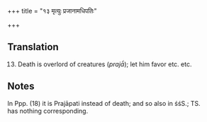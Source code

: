 +++
title = "१३ मृत्युः प्रजानामधिपतिः"

+++
## Translation
13. Death is overlord of creatures (*prajā́*); let him favor etc. etc.

## Notes
In Ppp. (18) it is Prajāpati instead of death; and so also in śśS.; TS.  
has nothing corresponding.
